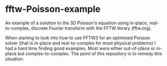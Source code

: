 # fftw-Poisson-example
An example of a solution to the 3D Poisson's equation using in-place, real-to-complex, discrete Fourier transform with the FFTW library (fftw.org).

When starting to look into how to use FFTW3 for an optimised Poisson solver (that is in-place and real-to-complex for most physical problems)
I had a hard time finding good examples. Most were either out-of-place or in-place but complex-to-complex. The point of this repository is to remedy this situation.
